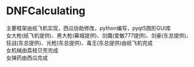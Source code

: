 # DNFCalculating

主要框架由纸飞机实现，西瓜协助修改，python编写，pyqt5图形GUI库<br>
女大枪(纸飞机提供)、男大枪(幕城提供)、剑魔(爱敏777提供)、剑豪(东总提供)、狂战(东总提供)、光枪(东总提供)、毒王(东总提供)由纸飞机完成<br>
女机械由荔枝贝壳完成<br>
女弹药由西瓜完成<br>

